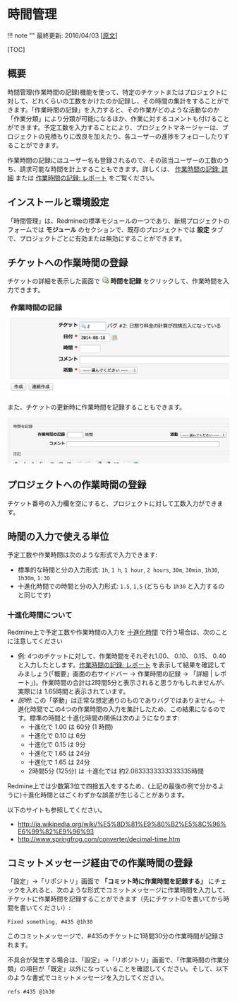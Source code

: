 時間管理
========

!!! note ""
    最終更新: 2016/04/03
    [[原文](http://www.redmine.org/projects/redmine/wiki/RedmineTimeTracking/14)]

[TOC]

概要
----

時間管理(作業時間の記録)機能を使って、特定のチケットまたはプロジェクトに対して、どれくらいの工数をかけたのか記録し、その時間の集計をすることができます。「作業時間の記録」を入力すると、その作業がどのような活動なのか「作業分類」により分類が可能になるほか、作業に対するコメントも付けることができます。予定工数を入力することにより、プロジェクトマネージャーは、プロジェクトの見積もりに改良を加えたり、各ユーザーの進捗をフォローしたりすることができます。

作業時間の記録にはユーザー名も登録されるので、その該当ユーザーの工数のうち、請求可能な時間を計上することもできます。詳しくは、 [作業時間の記録: 詳細](RedmineTimelogDetails) または [作業時間の記録: レポート](RedmineTimelogReport) をご覧ください。

インストールと環境設定
----------------------

「時間管理」は、Redmineの標準モジュールの一つであり、新規プロジェクトのフォームでは **モジュール** のセクションで、既存のプロジェクトでは **設定** タブで、プロジェクトごとに有効または無効にすることができます。

チケットへの作業時間の登録
--------------------------

チケットの詳細を表示した画面で ![](redmine-dist-images/time_add.png) **時間を記録** をクリックして、作業時間を入力できます。

![](RedmineTimeTracking/log_time.png)

また、チケットの更新時に作業時間を記録することもできます。

![](RedmineTimeTracking/Update_LogTime.png)

プロジェクトへの作業時間の登録
------------------------------

チケット番号の入力欄を空にすると、プロジェクトに対して工数入力ができます。

時間の入力で使える単位
----------------------

予定工数や作業時間は次のような形式で入力できます:

-   標準的な時間と分の入力形式: `1h`, `1 h`, `1 hour`, `2 hours`, `30m`, `30min`, `1h30`, `1h30m`, `1:30`
-   十進化時間での時間と分の入力形式: `1.5`, `1,5` (どちらも `1h30` と入力するのと同じです)

### 十進化時間について

Redmine上で予定工数や作業時間の入力を [十進化時間](http://ja.wikipedia.org/wiki/%E5%8D%81%E9%80%B2%E5%8C%96%E6%99%82%E9%96%93) で行う場合は、次のことに注意してください

-   例: 4つのチケットに対して、作業時間をそれぞれ1.00、 0.10、 0.15、 0.40と入力したとします。[作業時間の記録: レポート](RedmineTimelogReport) を表示して結果を確認してみましょう(「概要」画面の右サイドバー → 作業時間の記録 → 「詳細 | レポート」)。作業時間の合計は2時間5分と表示されると思うかもしれませんが、実際には 1.65時間と表示されています。
-   *説明*: この「挙動」は正常な想定通りのものでありバグではありません。十進化時間でこの4つの作業時間の入力を集計したため、この結果になるのです。標準の時間と十進化時間の関係は次のようになります:
    -   十進化で 1.00 は 60分 (1 時間)
    -   十進化で 0.10 は 6分
    -   十進化で 0.15 は 9分
    -   十進化で 1.65 は 24分
    -   十進化で 1.65 は 24分
    -   2時間5分 (125分) は 十進化では 約2.0833333333333335時間

Redmine上では少数第3位で四捨五入をするため、(上記の最後の例で分かるように)十進化時間とはごくわずかな誤差が生じることがあります。

以下のサイトも参照してください。

-   <http://ja.wikipedia.org/wiki/%E5%8D%81%E9%80%B2%E5%8C%96%E6%99%82%E9%96%93>
-   <http://www.springfrog.com/converter/decimal-time.htm>

コミットメッセージ経由での作業時間の登録
----------------------------------------

「設定」→「リポジトリ」画面で **「コミット時に作業時間を記録する」** にチェックを入れると、次のような形式でコミットメッセージに作業時間を入力して、チケットに作業時間を記録することができます（先にチケットIDを書いてから時間を書いてください）:

``` text
Fixed something, #435 @1h30
```

このコミットメッセージで、\#435のチケットに1時間30分の作業時間が記録されます。

不具合が発生する場合は、「設定」→「リポジトリ」画面で、「作業時間の作業分類」の項目が「既定」以外になっていることを確認してください。そして、以下のような書式でコミットメッセージを入力してください。

``` text
refs #435 @1h30
```

